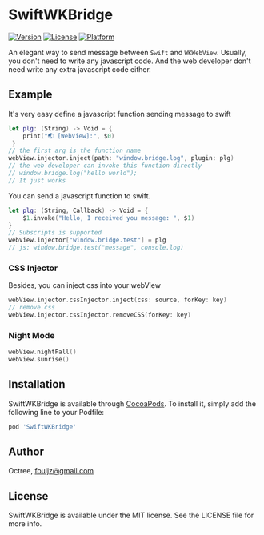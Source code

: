 # SwiftWKBridge

[![Version](https://img.shields.io/cocoapods/v/SwiftWKBridge.svg?style=flat)](https://cocoapods.org/pods/SwiftWKBridge)
[![License](https://img.shields.io/cocoapods/l/SwiftWKBridge.svg?style=flat)](https://cocoapods.org/pods/SwiftWKBridge)
[![Platform](https://img.shields.io/cocoapods/p/SwiftWKBridge.svg?style=flat)](https://cocoapods.org/pods/SwiftWKBridge)



An elegant way to send message between `Swift` and `WKWebView`.
Usually, you don't need to write any javascript code.
And the web developer don't need write any extra javascript code either.

## Example



It's very easy define a javascript function sending message to swift

```swift
let plg: (String) -> Void = {
	print("🌏 [WebView]:", $0)
 }
// the first arg is the function name
webView.injector.inject(path: "window.bridge.log", plugin: plg)
// the web developer can invoke this function directly
// window.bridge.log("hello world");
// It just works
```



You can send a javascript function to swift.

```swift
let plg: (String, Callback) -> Void = {
    $1.invoke("Hello, I received you message: ", $1)
}
// Subscripts is supported
webView.injector["window.bridge.test"] = plg
// js: window.bridge.test("message", console.log)
```



### CSS Injector

Besides, you can inject css into your webView

```swift
webView.injector.cssInjector.inject(css: source, forKey: key)
// remove css
webView.injector.cssInjector.removeCSS(forKey: key)
```



### Night Mode

```swift
webView.nightFall()
webView.sunrise()
```



## Installation

SwiftWKBridge is available through [CocoaPods](https://cocoapods.org). To install
it, simply add the following line to your Podfile:

```ruby
pod 'SwiftWKBridge'
```

## Author

Octree, fouljz@gmail.com

## License

SwiftWKBridge is available under the MIT license. See the LICENSE file for more info.
